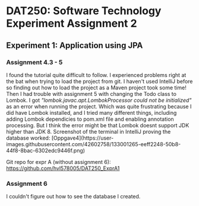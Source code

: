 <h1>DAT250: Software Technology Experiment Assignment 2</h1>

<h2>Experiment 1: Application using JPA</h2>

<h3>Assignment 4.3 - 5</h3>
I found the tutorial quite difficult to follow. I experienced problems right at the bat when trying to load the project from git. I haven't used IntelliJ before so finding out how to load the project as a Maven project took some time! Then I had trouble with assignment 5 with changing the Todo class to Lombok. I got <i>"lombok.javac.apt.LombokProcessor could not be initialized"</i> as an error when running the project. Which was quite frustrating because I did have Lombok installed, and I tried many different things, including adding Lombok dependicies to pom.xml file and enabling annotation processing. But I think the error might be that Lombok doesnt support JDK higher than JDK 8. Screenshot of the terminal in IntelliJ proving the database worked: [Oppgave4](https://user-images.githubusercontent.com/42602758/133001265-eeff2248-50b8-44f8-8bac-6302edc9446f.png)


Git repo for expr A (without assignment 6): https://github.com/hvl578005/DAT250_ExprA1

<h3>Assignment 6</h3>


I couldn't figure out how to see the database I created.
  
